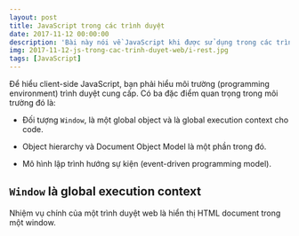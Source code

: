 ```yaml
---
layout: post
title: JavaScript trong các trình duyệt
date: 2017-11-12 00:00:00
description: 'Bài này nói về JavaScript khi được sử dụng trong các trình duyệt, thường gọi là client-side JavaScript. Thuật ngữ *client-side JavaScript* sinh ra khi JavaScript được sử dụng ở hai nơi: web browser (trình duyệt) và web server. Nhưng khi JavaScript ngày càng được sử dụng ở nhiều môi trường thì thuật ngữ này càng trở nên vô nghĩa, vì nó không chỉ ra client side của *cái gì*. Tuy nhiên chúng ta vẫn tiếp tục với thuật ngữ này.'
img: 2017-11-12-js-trong-cac-trinh-duyet-web/i-rest.jpg
tags: [JavaScript]
---
```


Để hiểu client-side JavaScript, bạn phải hiểu môi trường (programming environment) trình duyệt cung cấp. Có ba đặc điểm quan trọng trong môi trường đó là:

* Đối tượng `Window`, là một global object và là global execution context cho code.

* Object hierarchy và Document Object Model là một phần trong đó.

* Mô hình lập trình hướng sự kiện (event-driven programming model).

## `Window` là global execution context

Nhiệm vụ chính của một trình duyệt web là hiển thị HTML document trong một window.

